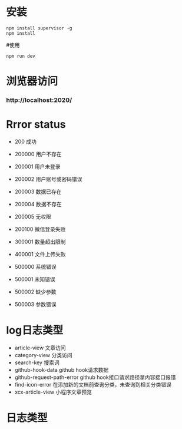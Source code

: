 # 安装
```
npm install supervisor -g
npm install
```
#使用
```
npm run dev
```
# 浏览器访问
### http://localhost:2020/

# Rrror status
* 200 成功
* 200000 用户不存在
* 200001 用户未登录
* 200002 用户账号或密码错误
* 200003 数据已存在
* 200004 数据不存在
* 200005 无权限
* 200100 微信登录失败

* 300001 数量超出限制

* 400001 文件上传失败

* 500000 系统错误
* 500001 未知错误
* 500002 缺少参数
* 500003 参数错误



# log日志类型
* article-view 文章访问
* category-view 分类访问
* search-key 搜索词
* github-hook-data github hook请求数据
* github-request-path-error github hook接口请求路径拿内容接口报错
* find-icon-error 在添加新的文档前查询分类，未查询到相关分类错误
* xcx-article-view 小程序文章预览

# 日志类型




